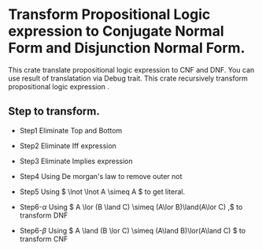 <script type="text/javascript" async src="https://cdnjs.cloudflare.com/ajax/libs/mathjax/2.7.7/MathJax.js?config=TeX-MML-AM_CHTML">
</script>
<script type="text/x-mathjax-config">
 MathJax.Hub.Config({
 tex2jax: {
 inlineMath: [['$', '$'] ],
 displayMath: [ ['$$','$$'], ["\\[","\\]"] ]
 }
 });
</script>
# Transform Propositional Logic expression to Conjugate Normal Form and Disjunction Normal Form.
This crate translate propositional logic expression to CNF and DNF. You can use result of translatation via Debug trait.
This crate recursively transform propositional logic expression .

## Step to transform.

* Step1 Eliminate Top and Bottom

* Step2 Eliminate Iff expression

* Step3 Eliminate Implies expression

* Step4 Using De morgan's law to remove outer not

* Step5 Using $ \lnot \lnot A \simeq A $ to get literal.

* Step6-$\alpha$ Using $ A \lor (B \land C) \simeq (A\lor B)\land(A\lor C)  ,$ to transform DNF
 
* Step6-$\beta$ Using $ A \land (B \lor C) \simeq (A\land B)\lor(A\land C)  $ to transform CNF
 